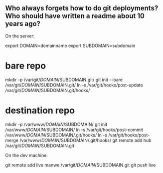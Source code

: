 ## Who always forgets how to do git deployments? Who should have written a readme about 10 years ago?

On the server:

  export DOMAIN=domainname
  export SUBDOMAIN=subdomain

  # bare repo
  mkdir -p /var/git/$DOMAIN/$SUBDOMAIN.git/
  git init --bare /var/git/$DOMAIN/$SUBDOMAIN.git/
  ln -s /var/git/hooks/post-update /var/git/$DOMAIN/$SUBDOMAIN.git/hooks/

  # destination repo
  mkdir -p /var/www/$DOMAIN/$SUBDOMAIN/
  git init /var/www/$DOMAIN/$SUBDOMAIN/
  ln -s /var/git/hooks/post-commit /var/www/$DOMAIN/$SUBDOMAIN/.git/hooks/
  ln -s /var/git/hooks/post-merge /var/www/$DOMAIN/$SUBDOMAIN/.git/hooks/
  git remote add hub /var/git/$DOMAIN/$SUBDOMAIN.git

On the dev machine:

  git remote add live manwe:/var/git/$DOMAIN/$SUBDOMAIN.git
  git push live
